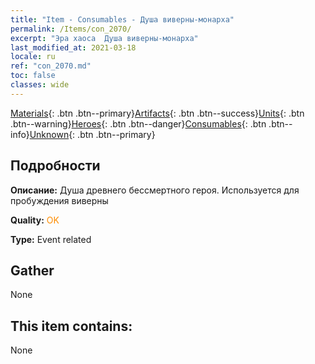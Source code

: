 ```yaml
---
title: "Item - Consumables - Душа виверны-монарха"
permalink: /Items/con_2070/
excerpt: "Эра хаоса  Душа виверны-монарха"
last_modified_at: 2021-03-18
locale: ru
ref: "con_2070.md"
toc: false
classes: wide
---
```

 [Materials](/ru/Items/){: .btn .btn--primary}[Artifacts](/ru/Items/Artifacts/){: .btn .btn--success}[Units](/ru/Items/Units/){: .btn .btn--warning}[Heroes](/ru/Items/Heroes/){: .btn .btn--danger}[Consumables](/ru/Items/Consumables/){: .btn .btn--info}[Unknown](/ru/Items/Unknown/){: .btn .btn--primary}

## Подробности
 **Описание:** Душа древнего бессмертного героя. Используется для пробуждения виверны

 **Quality:** <span style="color: #FF8C00">OK</span>

 **Type:** Event related

## Gather

  None

## This item contains:

  None

